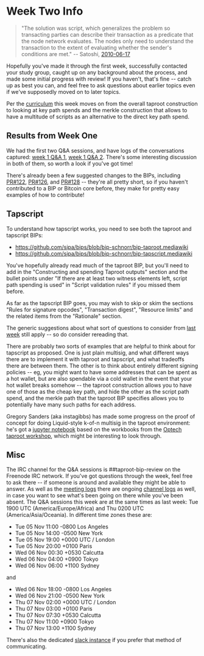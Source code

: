 # Week Two Info

> "The solution was script, which generalizes the problem so transacting parties can describe their transaction as a predicate that the node network evaluates.  The nodes only need to understand the transaction to the extent of evaluating whether the sender's conditions are met." -- Satoshi, [2010-06-17](https://bitcointalk.org/index.php?topic=195.msg1611#msg1611)

Hopefully you've made it through the first week, successfully contacted
your study group, caught up on any background about the process, and
made some initial progress with review! If you haven't, that's fine --
catch up as best you can, and feel free to ask questions about earlier
topics even if we've supposedly moved on to later topics.

Per the [curriculum](Curriculum.md) this week moves on from the overall
taproot construction to looking at key path spends and the merkle
construction that allows to have a multitude of scripts as an alternative
to the direct key path spend.

## Results from Week One

We had the first two Q&A sessions, and have logs of the conversations captured: [week 1 Q&A 1](http://www.erisian.com.au/meetbot/taproot-bip-review/2019/taproot-bip-review.2019-11-05-19.00.log.html),
[week 1 Q&A 2](http://www.erisian.com.au/meetbot/taproot-bip-review/2019/taproot-bip-review.2019-11-07-02.00.log.html). There's some interesting discussion in both of them, so worth a look if you've got time!

There's already been a few suggested changes to the BIPs, including [PR#122](https://github.com/sipa/bips/pull/122), [PR#126](https://github.com/sipa/bips/pull/126/files), and [PR#128](https://github.com/sipa/bips/pull/128/files) -- they're all pretty short, so if you haven't contributed to a BIP or Bitcoin core before, they make for pretty easy examples of how to contribute!

## Tapscript

To understand how tapscript works, you need to see both the taproot and tapscript BIPs:

 * https://github.com/sipa/bips/blob/bip-schnorr/bip-taproot.mediawiki
 * https://github.com/sipa/bips/blob/bip-schnorr/bip-tapscript.mediawiki

You've hopefully already read much of the taproot BIP, but you'll need to add in the "Constructing and spending Taproot outputs" section and the bullet points under "If there are at least two witness elements left, script path spending is used" in "Script validation rules" if you missed them before.

As far as the tapscript BIP goes, you may wish to skip or skim the sections "Rules for signature opcodes", "Transaction digest", "Resource limits" and the related items from the "Rationale" section.

The generic suggestions about what sort of questions to consider from [last week](week-1.md) still apply -- so do consider rereading that.

There are probably two sorts of examples that are helpful to think about for tapscript as proposed. One is just plain multisig, and what different ways there are to implement it with taproot and tapscript, and what tradeoffs there are between them. The other is to think about entirely different signing policies -- eg, you might want to have some addresses that can be spent as a hot wallet, but are also spendable via a cold wallet in the event that your hot wallet breaks somehow -- the taproot construction allows you to have one of those as the cheap key path, and hide the other as the script path spend, and the merkle path that the taproot BIP specifies allows you to potentially have many such paths for each address.

Gregory Sanders (aka instagibbs) has made some progress on the proof of concept for doing Liquid-style k-of-n multisig in the taproot environment: he's got a [jupyter notebook](https://github.com/instagibbs/taproot-workshop/blob/liquid_tap/3.2-liquid-tapscript-case-study.ipynb) based on the workbooks from the [Optech taproot workshop](https://bitcoinops.org/en/schorr-taproot-workshop), which might be interesting to look through.

## Misc

The IRC channel for the Q&A sessions is ##taproot-bip-review on the Freenode IRC network. If you've got questions through the week, feel free to ask there -- if someone is around and available they might be able to answer. As well as the [meeting logs](http://www.erisian.com.au/meetbot/taproot-bip-review/2019/) there are ongoing [channel logs](http://www.erisian.com.au/meetbot/taproot-bip-review/2019/) as well, in case you want to see what's been going on there while you've been absent. The Q&A sessions this week are at the same times as last week: Tue 1900 UTC (America/Europe/Africa) and Thu 0200 UTC (America/Asia/Oceania). In different time zones these are:

 * Tue 05 Nov 11:00 -0800 Los Angeles
 * Tue 05 Nov 14:00 -0500 New York
 * Tue 05 Nov 19:00 +0000 UTC / London
 * Tue 05 Nov 20:00 +0100 Paris
 * Wed 06 Nov 00:30 +0530 Calcutta
 * Wed 06 Nov 04:00 +0900 Tokyo
 * Wed 06 Nov 06:00 +1100 Sydney

and

 * Wed 06 Nov 18:00 -0800 Los Angeles
 * Wed 06 Nov 21:00 -0500 New York
 * Thu 07 Nov 02:00 +0000 UTC / London
 * Thu 07 Nov 03:00 +0100 Paris
 * Thu 07 Nov 07:30 +0530 Calcutta
 * Thu 07 Nov 11:00 +0900 Tokyo
 * Thu 07 Nov 13:00 +1100 Sydney

There's also the dedicated [slack instance](https://bitcoin-review.slack.com/) if you prefer that method of communicating.



